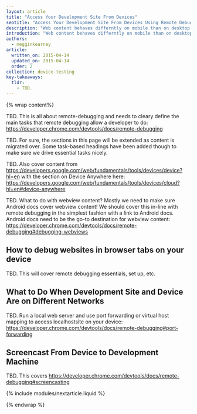 ```yaml
---
layout: article
title: "Access Your Development Site From Devices"
seotitle: "Access Your Development Site From Devices Using Remote Debugging"
description: "Web content behaves differntly on mobile than on desktop. Use remote debugging to debug live content on your device from your development machine."
introduction: "Web content behaves differntly on mobile than on desktop. Use remote debugging to debug live content on your device from your development machine."
authors:
  - megginkearney
article:
  written_on: 2015-04-14
  updated_on: 2015-04-14
  order: 2
collection: device-testing
key-takeaways:
  tldr: 
    - TBD.
---
```


{% wrap content%}

TBD. This is all about remote-debugging and needs to cleary define the main tasks that remote debugging allow a developer to do: https://developer.chrome.com/devtools/docs/remote-debugging 

TBD. For sure, the sections in this page will be extended as content is migrated over. Some task-based headings have been added though to make sure we drive essential tasks nicely.

TBD. Also cover content from https://developers.google.com/web/fundamentals/tools/devices/device?hl=en with the section on Device Anywhere here: https://developers.google.com/web/fundamentals/tools/devices/cloud?hl=en#device-anywhere

TBD. What to do with webview content? Mostly we need to make sure Android docs cover webview content! We should cover this in-line with remote debugging in the simplest fashion with a link to Android docs. Android docs need to be the go-to destination for webview content: https://developer.chrome.com/devtools/docs/remote-debugging#debugging-webviews 

## How to debug websites in browser tabs on your device

TBD. This will cover remote debugging essentials, set up, etc.

## What to Do When Development Site and Device Are on Different Networks

TBD. Run a local web server and use port forwarding or virtual host mapping to access localhostsite on your device: https://developer.chrome.com/devtools/docs/remote-debugging#port-forwarding 

## Screencast From Device to Development Machine

TBD. This covers https://developer.chrome.com/devtools/docs/remote-debugging#screencasting

{% include modules/nextarticle.liquid %}

{% endwrap %}
